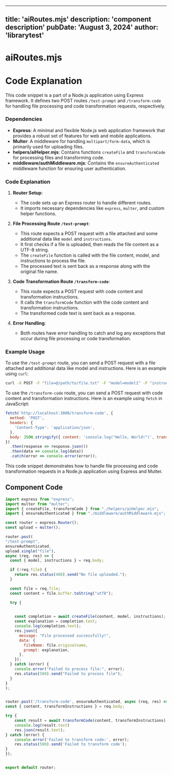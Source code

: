 ---
  title: 'aiRoutes.mjs'
  description: 'component description'
  pubDate: 'August 3, 2024'
  author: 'librarytest'
  ---
  
  
  
  # aiRoutes.mjs
  # Code Explanation

This code snippet is a part of a Node.js application using Express framework. It defines two POST routes `/test-prompt` and `/transform-code` for handling file processing and code transformation requests, respectively.

### Dependencies
- **Express**: A minimal and flexible Node.js web application framework that provides a robust set of features for web and mobile applications.
- **Multer**: A middleware for handling `multipart/form-data`, which is primarily used for uploading files.
- **helpers/aiHelper.mjs**: Contains functions `createFile` and `transformCode` for processing files and transforming code.
- **middleware/authMiddleware.mjs**: Contains the `ensureAuthenticated` middleware function for ensuring user authentication.

### Code Explanation
1. **Router Setup**: 
   - The code sets up an Express router to handle different routes.
   - It imports necessary dependencies like `express`, `multer`, and custom helper functions.

2. **File Processing Route `/test-prompt`**:
   - This route expects a POST request with a file attached and some additional data like `model` and `instructions`.
   - It first checks if a file is uploaded, then reads the file content as a UTF-8 string.
   - The `createFile` function is called with the file content, model, and instructions to process the file.
   - The processed text is sent back as a response along with the original file name.

3. **Code Transformation Route `/transform-code`**:
   - This route expects a POST request with code content and transformation instructions.
   - It calls the `transformCode` function with the code content and transformation instructions.
   - The transformed code text is sent back as a response.

4. **Error Handling**:
   - Both routes have error handling to catch and log any exceptions that occur during file processing or code transformation.

### Example Usage
To use the `/test-prompt` route, you can send a POST request with a file attached and additional data like model and instructions. Here is an example using `curl`:
```bash
curl -X POST -F "file=@/path/to/file.txt" -F "model=model1" -F "instructions=instruction1" http://localhost:3000/test-prompt
```

To use the `/transform-code` route, you can send a POST request with code content and transformation instructions. Here is an example using `fetch` in JavaScript:
```javascript
fetch('http://localhost:3000/transform-code', {
  method: 'POST',
  headers: {
    'Content-Type': 'application/json',
  },
  body: JSON.stringify({ content: 'console.log("Hello, World!")', transformInstructions: 'transform1' }),
})
  .then(response => response.json())
  .then(data => console.log(data))
  .catch(error => console.error(error));
```

This code snippet demonstrates how to handle file processing and code transformation requests in a Node.js application using Express and Multer.
  
  ## Component Code
  ```jsx
  import express from "express";
import multer from "multer";
import { createFile, transformCode } from "./helpers/aiHelper.mjs";
import { ensureAuthenticated } from "./middleware/authMiddleware.mjs";

const router = express.Router();
const upload = multer();

router.post(
  "/test-prompt",
  ensureAuthenticated,
  upload.single("file"),
  async (req, res) => {
    const { model, instructions } = req.body;

    if (!req.file) {
      return res.status(400).send("No file uploaded.");
    }

    const file = req.file;
    const content = file.buffer.toString("utf8");

    try {
    

      const completion = await createFile(content, model, instructions);
      const explanation = completion.text;
      console.log(completion.text);
      res.json({
        message: "File processed successfully!",
        data: {
          fileName: file.originalname,
          prompt: explanation,
        },
      });
    } catch (error) {
      console.error("Failed to process file:", error);
      res.status(500).send("Failed to process file");
    }
  }
);


router.post('/transform-code', ensureAuthenticated, async (req, res) => {
  const { content, transformInstructions } = req.body;

  try {
      const result = await transformCode(content, transformInstructions);
      console.log(result.text)
      res.json(result.text);
  } catch (error) {
      console.error('Failed to transform code:', error);
      res.status(500).send('Failed to transform code');
  }
});


export default router;
  ```
  